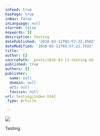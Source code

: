 ```yaml
---
inFeed: true
hasPage: true
inNav: false
inLanguage: null
starred: false
keywords: []
description: Testing
datePublished: '2016-03-11T03:57:22.350Z'
dateModified: '2016-03-11T03:57:21.743Z'
title: ''
author: []
sourcePath: _posts/2016-03-11-testing.md
published: true
authors: []
publisher:
  name: null
  domain: null
  url: null
  favicon: null
url: testing/index.html
_type: Article

---
```

![](https://the-grid-user-content.s3-us-west-2.amazonaws.com/5fa120ca-b807-475e-b629-4f4e9288fa00.jpg)

Testing